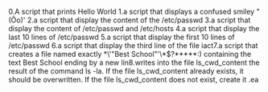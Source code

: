 0.A script that prints Hello World
1.a script that displays a confused smiley "(Ôo)'
2.a script that display the content of the /etc/passwd
3.a script that display the content of /etc/passwd and /etc/hosts
4.a script that display the last 10 lines of /etc/passwd
5.a script that display the first 10 lines of /etc/passwd
6.a script that display the third line of the file iact7.a script that  creates a file named exactly \*\\'"Best School"\'\\*$\?\*\*\*\*\*:) containing the text Best School ending by a new lin8.writes into the file ls_cwd_content the result of the command ls -la. If the file ls_cwd_content already exists, it should be overwritten. If the file ls_cwd_content does not exist, create it
.ea
